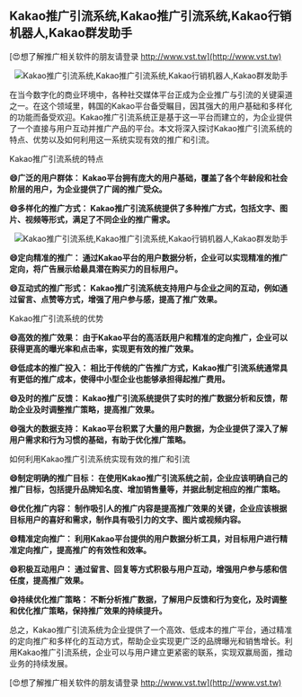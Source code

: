 ## **Kakao推广引流系统,Kakao推广引流系统,Kakao行销机器人,Kakao群发助手**

[😍想了解推广相关软件的朋友请登录 http://www.vst.tw](http://www.vst.tw)

 <center><img src="https://vst.tw/MP4/tuiguang/png/4.png" alt="Kakao推广引流系统,Kakao推广引流系统,Kakao行销机器人,Kakao群发助手"></center>

在当今数字化的商业环境中，各种社交媒体平台正成为企业推广与引流的关键渠道之一。在这个领域里，韩国的Kakao平台备受瞩目，因其强大的用户基础和多样化的功能而备受欢迎。Kakao推广引流系统正是基于这一平台而建立的，为企业提供了一个直接与用户互动并推广产品的平台。本文将深入探讨Kakao推广引流系统的特点、优势以及如何利用这一系统实现有效的推广和引流。

Kakao推广引流系统的特点

**😄广泛的用户群体： Kakao平台拥有庞大的用户基础，覆盖了各个年龄段和社会阶层的用户，为企业提供了广阔的推广受众。**

**😄多样化的推广方式： Kakao推广引流系统提供了多种推广方式，包括文字、图片、视频等形式，满足了不同企业的推广需求。**

 <center><img src="https://vst.tw/MP4/tuiguang/png/8.png" alt="Kakao推广引流系统,Kakao推广引流系统,Kakao行销机器人,Kakao群发助手"></center>

**😄定向精准的推广： 通过Kakao平台的用户数据分析，企业可以实现精准的推广定向，将广告展示给最具潜在购买力的目标用户。**

**😄互动式的推广形式： Kakao推广引流系统支持用户与企业之间的互动，例如通过留言、点赞等方式，增强了用户参与感，提高了推广效果。**

Kakao推广引流系统的优势

**😄高效的推广效果： 由于Kakao平台的高活跃用户和精准的定向推广，企业可以获得更高的曝光率和点击率，实现更有效的推广效果。**

**😄低成本的推广投入： 相比于传统的广告推广方式，Kakao推广引流系统通常具有更低的推广成本，使得中小型企业也能够承担得起推广费用。**

**😄及时的推广反馈： Kakao推广引流系统提供了实时的推广数据分析和反馈，帮助企业及时调整推广策略，提高推广效果。**

**😄强大的数据支持： Kakao平台积累了大量的用户数据，为企业提供了深入了解用户需求和行为习惯的基础，有助于优化推广策略。**

如何利用Kakao推广引流系统实现有效的推广和引流

**😄制定明确的推广目标： 在使用Kakao推广引流系统之前，企业应该明确自己的推广目标，包括提升品牌知名度、增加销售量等，并据此制定相应的推广策略。**

**😄优化推广内容： 制作吸引人的推广内容是提高推广效果的关键，企业应该根据目标用户的喜好和需求，制作具有吸引力的文字、图片或视频内容。**

**😄精准定向推广： 利用Kakao平台提供的用户数据分析工具，对目标用户进行精准定向推广，提高推广的有效性和效率。**

**😄积极互动用户： 通过留言、回复等方式积极与用户互动，增强用户参与感和信任度，提高推广效果。**

**😄持续优化推广策略： 不断分析推广数据，了解用户反馈和行为变化，及时调整和优化推广策略，保持推广效果的持续提升。**

总之，Kakao推广引流系统为企业提供了一个高效、低成本的推广平台，通过精准的定向推广和多样化的互动方式，帮助企业实现更广泛的品牌曝光和销售增长。利用Kakao推广引流系统，企业可以与用户建立更紧密的联系，实现双赢局面，推动业务的持续发展。

[😍想了解推广相关软件的朋友请登录 http://www.vst.tw](http://www.vst.tw)



